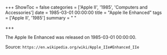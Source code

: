 +++
ShowToc = false
categories = ['Apple II', '1985', 'Computers and Accessories']
date = 1985-03-01 00:00:00
title = "Apple IIe Enhanced"
tags = ['Apple II', '1985']
summary = " "

+++

The Apple IIe Enhanced was released on 1985-03-01 00:00:00.

Source: `https://en.wikipedia.org/wiki/Apple_IIe#Enhanced_IIe`



